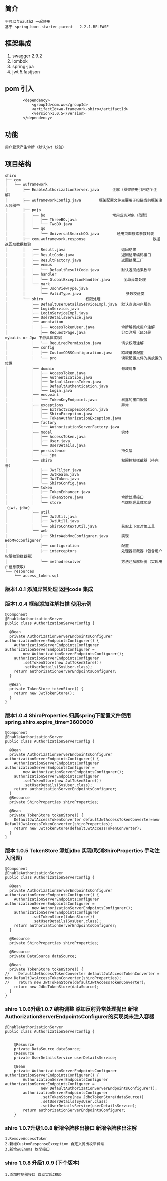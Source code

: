## 简介
    不可以与oauth2 一起使用
    基于 spring-boot-starter-parent   2.2.1.RELEASE
## 框架集成
1. swagger 2.9.2
2. lombok 
3. spring-jpa
4. jwt
5.fastjson 
## pom 引入
            <dependency>
                <groupId>com.wu</groupId>
                <artifactId>wu-framework-shiro</artifactId>
                <version>1.0.5</version>
            </dependency>
## 功能
    用户登录产生令牌（默认jwt 校验）
    
## 项目结构 
    shiro 
    ├── com
    │   └── wuframework
    │       ├── EnableAuthorizationServer.java      注解（框架使用引用这个注解）
    │       ├── wuframeworkConfig.java        框架配置文件主要用于扫描当前框架注入容器中
    │       ├── pojo                                
    │       │   ├── bo                              常用业务对象（范型）
    │       │   │   ├── ThreeBO.java
    │       │   │   └── TwoBO.java
    │       │   └── qo
    │       │       └── UniversalSearchQO.java        通用页面搜索参数封装
    │       ├── com.wuframework.response                              数据返回及数据校验
    │       │   ├── Result.java                         返回结果
    │       │   ├── ResultCode.java                     返回结果编码接口
    │       │   ├── ResultFactory.java                  返回结果工厂
    │       │   ├── enmus                                   
    │       │   │   └── DefaultResultCode.java          默认返回结果枚举 
    │       │   ├── handler                             
    │       │   │   └── GlobalExceptionHandler.java      全局异常处理
    │       │   └── mark                                
    │       │       ├── JsonViewType.java
    │       │       └── ValidType.java                    参数校验类 
    │       └── shiro                   权限处理
    │           ├── DefaultUserDetailsServiceImpl.java  默认查询用户服务 
    │           ├── LoginService.java    
    │           ├── LoginServiceImpl.java
    │           ├── UserDetailsService.java  
    │           ├── annotation
    │           │   ├── AccessTokenUser.java            令牌解析成用户注解
    │           │   ├── RequestPage.java                分页注解（区分是mybatis or Jpa 下游具体实现）
    │           │   └── RequiredPermission.java         请求权限注解
    │           ├── config
    │           │   ├── CustomCORSConfiguration.java    跨域请求配置
    │           │   └── pro                             读取配置文件的类放置的位置
    │           ├── domain                              领域对象
    │           │   ├── AccessToken.java
    │           │   ├── Authentication.java 
    │           │   ├── DefaultAccessToken.java         
    │           │   ├── DefaultAuthentication.java
    │           │   └── Login.java
    │           ├── endpoint
    │           │   └── TokenKeyEndpoint.java           暴露的接口服务
    │           ├── exceptions                          异常
    │           │   ├── ExtractScopeException.java  
    │           │   ├── ShiroException.java 
    │           │   └── TokenAuthorizationException.java
    │           ├── factory 
    │           │   └── AuthorizationServerFactory.java
    │           ├── model                               实体
    │           │   ├── AccessToken.java  
    │           │   ├── User.java
    │           │   └── UserDetails.java
    │           ├── persistence                         持久层
    │           │   └── jpa
    │           ├── shiro                               权限控制拦截器（待完善）
    │           │   ├── JwtFilter.java
    │           │   ├── JwtRealm.java 
    │           │   ├── JwtToken.java
    │           │   └── ShiroConfig.java
    │           ├── token                                
    │           │   ├── TokenEnhancer.java              
    │           │   ├── TokenStore.java                 令牌处理接口
    │           │   └── store                           令牌处理具体实现（jwt，jdbc）
    │           ├── util
    │           │   ├── JwtUtil.java
    │           │   ├── JwtUtil1.java
    │           │   └── ShiroContextUtil.java           获取上下文对象工具
    │           └── web
    │               ├── ShiroWebMvcConfigurer.java      实现WebMvcConfigurer
    │               ├── configuration                   配置
    │               ├── interceptors                    处理器拦截器（包含用户权限校验拦截器）
    │               └── methodresolver                  方法注解解析器（实现用户信息获取）
    └── resources
        └── access_token.sql
    


### 版本1.0.1 添加异常处理  返回code 集成
### 版本1.0.4 框架添加注解扫描 使用示例
    @Component
    @EnableAuthorizationServer
    public class AuthorizationServerConfig {
    
      @Bean
      private AuthorizationServerEndpointsConfigurer authorizationServerEndpointsConfigurer() {
        AuthorizationServerEndpointsConfigurer authorizationServerEndpointsConfigurer =
            new AuthorizationServerEndpointsConfigurer();
        authorizationServerEndpointsConfigurer
            .setTokenStore(new JwtTokenStore())
            .setUserDetails(SysUser.class);
        return authorizationServerEndpointsConfigurer;
      }
    
      @Bean
      private TokenStore tokenStore() {
        return new JwtTokenStore();
      }
    }
### 版本1.0.4  ShiroProperties 归属spring下配置文件使用spring.shiro.expire_time=3600000 
    @Component
    @EnableAuthorizationServer
    public class AuthorizationServerConfig {
    
      @Bean
      private AuthorizationServerEndpointsConfigurer authorizationServerEndpointsConfigurer() {
        AuthorizationServerEndpointsConfigurer authorizationServerEndpointsConfigurer =
            new AuthorizationServerEndpointsConfigurer();
        authorizationServerEndpointsConfigurer
            .setTokenStore(new JwtTokenStore())
            .setUserDetails(SysUser.class);
        return authorizationServerEndpointsConfigurer;
      }
      @Resource
      private ShiroProperties shiroProperties;
    
      @Bean
      private TokenStore tokenStore() {
        DefaultJwtAccessTokenConverter defaultJwtAccessTokenConverter=new DefaultJwtAccessTokenConverter(shiroProperties);
        return new JwtTokenStore(defaultJwtAccessTokenConverter);
      }
    }
### 版本 1.0.5 TokenStore 添加jdbc 实现(取消ShiroProperties 手动注入问题)
    @Component
    @EnableAuthorizationServer
    public class AuthorizationServerConfig {
    
      @Bean
      private AuthorizationServerEndpointsConfigurer authorizationServerEndpointsConfigurer() {
        AuthorizationServerEndpointsConfigurer authorizationServerEndpointsConfigurer =
                new AuthorizationServerEndpointsConfigurer();
        authorizationServerEndpointsConfigurer
                .setTokenStore(tokenStore())
                .setUserDetails(SysUser.class);
        return authorizationServerEndpointsConfigurer;
      }
    
      @Resource
      private ShiroProperties shiroProperties;
    
      @Resource
      private DataSource dataSource;
    
      @Bean
      private TokenStore tokenStore() {
    //    DefaultJwtAccessTokenConverter defaultJwtAccessTokenConverter = new DefaultJwtAccessTokenConverter(shiroProperties);
    //    return new JwtTokenStore(defaultJwtAccessTokenConverter);
        return new JdbcTokenStore(dataSource);
      }
    }
### shiro 1.0.6升级1.0.7  结构调整 添加反射异常处理抛出 新增AuthorizationServerEndpointsConfigurer的实现类未注入容器
    @EnableAuthorizationServer
    public class AuthorizationServerConfig {
    
    
        @Resource
        private DataSource dataSource;
        @Resource
        private UserDetailsService userDetailsService;
    
        @Bean
        private AuthorizationServerEndpointsConfigurer authorizationServerEndpointsConfigurer() {
            AuthorizationServerEndpointsConfigurer authorizationServerEndpointsConfigurer =
                    new DefaultAuthorizationServerEndpointsConfigurer();
            authorizationServerEndpointsConfigurer
                    .setTokenStore(new JdbcTokenStore(dataSource))
                    .setUserDetails(SysUser.class)
                    .setUserDetailsService(userDetailsService);
            return authorizationServerEndpointsConfigurer;
        }


### shiro 1.0.7升级1.0.8 新增令牌移出接口 新增令牌移出注解
    1.RemoveAccessToken
    2.新增CustomResponseException 自定义抛出枚举异常
    3.新增wuEnums 枚举接口
### shiro 1.0.8 升级1.0.9 (下个版本)
    1.添加控制器接口 自动实现CRUD
